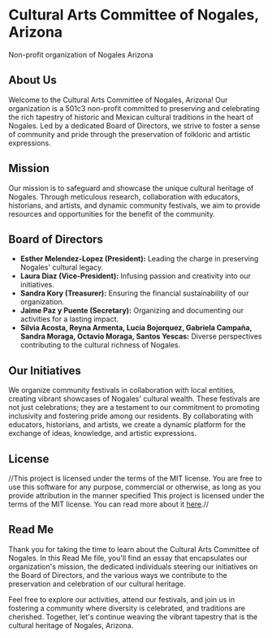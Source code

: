 # Cultural Arts Committee of Nogales, Arizona
Non-profit organization of Nogales Arizona
## About Us

Welcome to the Cultural Arts Committee of Nogales, Arizona! Our organization is a 501c3 non-profit committed to preserving and celebrating the rich tapestry of historic and Mexican cultural traditions in the heart of Nogales. Led by a dedicated Board of Directors, we strive to foster a sense of community and pride through the preservation of folkloric and artistic expressions.

## Mission

Our mission is to safeguard and showcase the unique cultural heritage of Nogales. Through meticulous research, collaboration with educators, historians, and artists, and dynamic community festivals, we aim to provide resources and opportunities for the benefit of the community.

## Board of Directors

- **Esther Melendez-Lopez (President):** Leading the charge in preserving Nogales' cultural legacy.
- **Laura Diaz (Vice-President):** Infusing passion and creativity into our initiatives.
- **Sandra Kory (Treasurer):** Ensuring the financial sustainability of our organization.
- **Jaime Paz y Puente (Secretary):** Organizing and documenting our activities for a lasting impact.
- **Silvia Acosta, Reyna Armenta, Lucia Bojorquez, Gabriela Campaña, Sandra Moraga, Octavio Moraga, Santos Yescas:** Diverse perspectives contributing to the cultural richness of Nogales.

## Our Initiatives

We organize community festivals in collaboration with local entities, creating vibrant showcases of Nogales' cultural wealth. These festivals are not just celebrations; they are a testament to our commitment to promoting inclusivity and fostering pride among our residents. By collaborating with educators, historians, and artists, we create a dynamic platform for the exchange of ideas, knowledge, and artistic expressions.

## License 
//This project is licensed under the terms of the MIT license. You are free to use this  software for any purpose, commercial or otherwise, as long as you provide attribution in the manner specified
This project is licensed under the terms of the MIT license. You can read more about it [here](http://opensource.org/licenses/MIT).//


## Read Me

Thank you for taking the time to learn about the Cultural Arts Committee of Nogales. In this Read Me file, you'll find an essay that encapsulates our organization's mission, the dedicated individuals steering our initiatives on the Board of Directors, and the various ways we contribute to the preservation and celebration of our cultural heritage.

Feel free to explore our activities, attend our festivals, and join us in fostering a community where diversity is celebrated, and traditions are cherished. Together, let's continue weaving the vibrant tapestry that is the cultural heritage of Nogales, Arizona.

